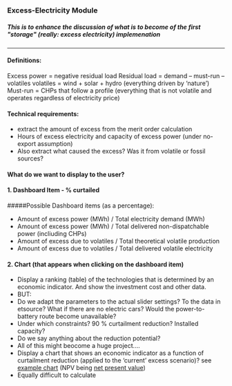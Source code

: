 ### Excess-Electricity Module
##### This is to enhance the discussion of what is to become of the first "storage" (really: excess electricity) implemenation
________
#### Definitions: 
Excess power = negative residual load
Residual load = demand – must-run – volatiles
volatiles = wind + solar + hydro (everything driven by ‘nature’)
Must-run = CHPs that follow a profile (everything that is not volatile and operates regardless of electricity price) 

#### Technical requirements:
* extract the amount of excess from the merit order calculation 
 * Hours of excess electricity and capacity of excess power (under no-export assumption)
 * Also extract what caused the excess? Was it from volatile or fossil sources?

#### What do we want to display to the user?
#### 1. Dashboard Item - % curtailed
#####Possible Dashboard items (as a percentage): 
* Amount of excess power (MWh) / Total electricity demand (MWh)
* Amount of excess power (MWh) / Total delivered non-dispatchable power (incliuding CHPs)
* Amount of excess due to volatiles / Total theoretical volatile production
* Amount of excess due to volatiles / Total delivered volatile electricity

#### 2. Chart (that appears when clicking on the dashboard item)
* Display a ranking (table) of the technologies that is determined by an economic indicator. And show the investment cost and other data. 
* BUT: 
 * Do we adapt the parameters to the actual slider settings? To the data in etsource? What if there are no electric cars? Would the power-to-battery route become unavailable? 
 * Under which constraints? 90 % curtailment reduction? Installed capacity? 
 * Do we say anything about the reduction potential? 
 * All of this might beocome a huge project....
* Display a chart that shows an economic indicator as a function of curtailment reduction (applied to the ‘current’ excess scenario)? see [example chart](http://cl.ly/image/2I0Y2E0k2i1r) (NPV being [net present value](http://cl.ly/image/1n0y3F2z1r3j))
 * Equally difficult to calculate
